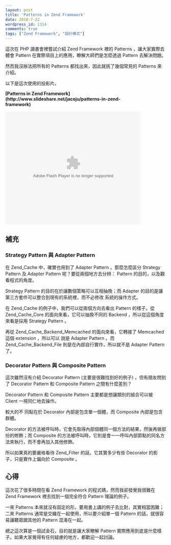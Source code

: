 ```yaml
---
layout: post
title: 'Patterns in Zend Framework'
date: 2010-7-22
wordpress_id: 1314
comments: true
tags: ["Zend Framework", "設計模式"]
---
```


這次在 PHP 讀書會裡嘗試介紹 Zend Framework 裡的 Patterns ，讓大家實際去體會 Pattern 在實際項目上的應用，瞭解大師們是怎麼透過 Pattern 去解決問題。

然而我沒辦法把所有的 Patterns 都找出來，因此就挑了幾個常見的 Patterns 來介紹。

以下是這次使用的投影片。

<!--more-->
<div style="width:425px" id="__ss_4809486"><strong style="display:block;margin:12px 0 4px">[Patterns in Zend Framework](http://www.slideshare.net/jaceju/patterns-in-zend-framework)</strong>
<object id="__sse4809486" width="425" height="355">






<embed name="__sse4809486" src="http://static.slidesharecdn.com/swf/ssplayer2.swf?doc=patternsinzendframework-100721210646-phpapp01&stripped_title=patterns-in-zend-framework" type="application/x-shockwave-flash" allowscriptaccess="always" allowfullscreen="true" width="425" height="355"></embed>
</object>
</div>

## 補充

### Strategy Pattern 與 Adapter Pattern 

在 Zend_Cache 中，確實也用到了 Adapter Pattern 。那麼怎麼區分 Strategy Pattern 及 Adapter Pattern 呢？要從兩個地方去分辨： Pattern 的目的，以及觀看程式的角度。

Strategy Pattern 的目的在於讓數個策略可以互相抽換；而 Adapter 的目的是讓第三方套件可以整合到現有的系統裡，而不必修改
系統的操作方式。

在 Zend_Cache 的例子中，我們可以從兩個方向去看出 Pattern 的樣子。從 Zend_Cache_Core 的面向來看，它可以抽換不同的 Backend ，所以從這個角度來看是採用 Strategy
Pattern 。

再從 Zend_Cache_Backend_Memcached 的面向來看，它轉接了 Memcached 這個 extension ，所以可以
說是 Adapter Pattern 。而 Zend_Cache_Backend_File 則是在內部自行實作，所以就不是 Adapter Pattern 了。

### Decorator Pattern 與 Composite Pattern

這次雖然沒有介紹 Decorator Pattern (主要是很難找到好的例子) ，但有朋友問到了  Decorator Pattern 和 Composite Pattern 之間有什麼差別？

Decorator Pattern 和 Composite Pattern 主要都是想讓類別的組合可以被 Client 一視同仁地去操作。

較大的不  同點在於 Decorator 內部是包含單一個體，而 Composite 內部是包含群體。

Decorator 的方法被呼叫時，它會先取得內部個體同一個方法的結果，然後再做部份的修飾；而 Composite 的方法被呼叫時，它則是會一一呼叫內部節點的同名方法來執行，而不會再加入其他修飾。

所以如果真的要嚴格看待 Zend_Filter 的話，它其實多少有些 Decorator 的影子，只是實作上偏向於 Composite 。

## 心得

這次花了很多時間在看 Zend Framework 的程式碼，然而我卻發覺我很難在 Zend Framework 裡去找到一個完全符合 Pattern 理論的例子。

一來 Patterns 本來就沒有固定的形，要用書上講的例子去比對，其實相當困難；二來 Patterns 通常是交織在一起使用，所以要介紹單一個 Pattern 的話，就很容易讓聽眾跟其他的 Pattern 混淆在一起。

總之這次算是一個試金石，目的就是讓大家瞭解 Pattern 實際應用到底是什麼樣子。如果大家覺得有任何疑慮的地方，都歡迎一起討論。

